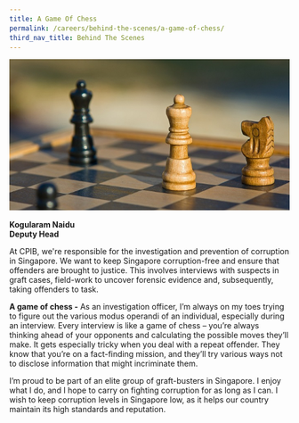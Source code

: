 ```yaml
---
title: A Game Of Chess
permalink: /careers/behind-the-scenes/a-game-of-chess/
third_nav_title: Behind The Scenes
---
```


<img src="/images/careers_chess.jpg" alt="a game of chess">

**Kogularam Naidu**<br>
**Deputy Head**

At CPIB, we're responsible for the investigation and prevention of corruption in Singapore. We want to keep Singapore corruption-free and ensure that offenders are brought to justice. This involves interviews with suspects in graft cases, field-work to uncover forensic evidence and, subsequently, taking offenders to task.

**A game of chess -** As an investigation officer, I’m always on my toes trying to figure out the various modus operandi of an individual, especially during an interview. Every interview is like a game of chess – you’re always thinking ahead of your opponents and calculating the possible moves they’ll make. It gets especially tricky when you deal with a repeat offender. They know that you’re on a fact-finding mission, and they’ll try various ways not to disclose information that might incriminate them.

I’m proud to be part of an elite group of graft-busters in Singapore.  I enjoy what I do, and I hope to carry on fighting corruption for as long as I can. I wish to keep corruption levels in Singapore low, as it helps our country maintain its high standards and reputation.

